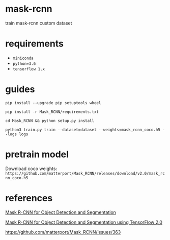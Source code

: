 # mask-rcnn
train mask-rcnn custom dataset

# requirements

- `miniconda`
- `python=3.6`
- `tensorflow 1.x`

# guides

`pip install --upgrade pip setuptools wheel`

`pip install -r Mask_RCNN/requirements.txt`

`cd Mask_RCNN && python setup.py install`

`python3 train.py train --dataset=dataset --weights=mask_rcnn_coco.h5 --logs logs`

# pretrain model

Download coco weights: `https://github.com/matterport/Mask_RCNN/releases/download/v2.0/mask_rcnn_coco.h5`

# references

[Mask R-CNN for Object Detection and Segmentation](https://github.com/matterport/Mask_RCNN)

[Mask R-CNN for Object Detection and Segmentation using TensorFlow 2.0](https://github.com/ahmedfgad/Mask-RCNN-TF2)

https://github.com/matterport/Mask_RCNN/issues/363
